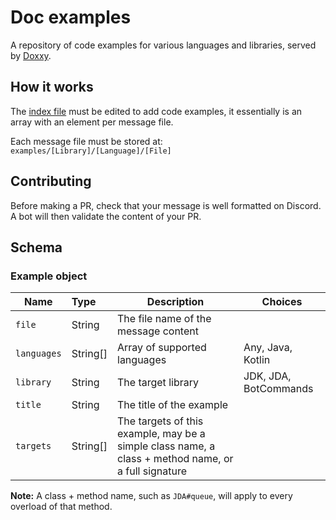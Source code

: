 # Doc examples

A repository of code examples for various languages and libraries, served by [Doxxy](https://github.com/freya022/Doxxy).

## How it works

The [index file](index.conf) must be edited to add code examples,
it essentially is an array with an element per message file.

Each message file must be stored at: `examples/[Library]/[Language]/[File]`

## Contributing
Before making a PR, check that your message is well formatted on Discord.
A bot will then validate the content of your PR.

## Schema

### Example object

| Name        | Type     | Description                                                                                         | Choices               |
|-------------|:---------|-----------------------------------------------------------------------------------------------------|-----------------------|
| `file`      | String   | The file name of the message content                                                                |                       |
| `languages` | String[] | Array of supported languages                                                                        | Any, Java, Kotlin     |
| `library`   | String   | The target library                                                                                  | JDK, JDA, BotCommands |
| `title`     | String   | The title of the example                                                                            |                       |
| `targets`   | String[] | The targets of this example, may be a simple class name, a class + method name, or a full signature |                       |

**Note:** A class + method name, such as `JDA#queue`, will apply to every overload of that method.